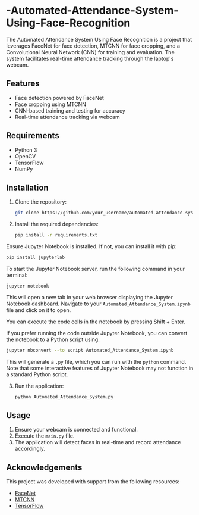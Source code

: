 # -Automated-Attendance-System-Using-Face-Recognition
The Automated Attendance System Using Face Recognition is a project that leverages FaceNet for face detection, MTCNN for face cropping, and a Convolutional Neural Network (CNN) for training and evaluation. The system facilitates real-time attendance tracking through the laptop's webcam.


## Features

- Face detection powered by FaceNet
- Face cropping using MTCNN
- CNN-based training and testing for accuracy
- Real-time attendance tracking via webcam

## Requirements

- Python 3
- OpenCV
- TensorFlow
- NumPy

## Installation

1. Clone the repository:

   ```bash
   git clone https://github.com/your_username/automated-attendance-system.git
   ```

2. Install the required dependencies:

   ```bash
   pip install -r requirements.txt
   ```

Ensure Jupyter Notebook is installed. If not, you can install it with pip:

   ```bash
   pip install jupyterlab
   ```

To start the Jupyter Notebook server, run the following command in your terminal:

   ```bash
   jupyter notebook
   ```

This will open a new tab in your web browser displaying the Jupyter Notebook dashboard. Navigate to your `Automated_Attendance_System.ipynb` file and click on it to open.

You can execute the code cells in the notebook by pressing Shift + Enter.

If you prefer running the code outside Jupyter Notebook, you can convert the notebook to a Python script using:

```bash
jupyter nbconvert --to script Automated_Attendance_System.ipynb
```

This will generate a `.py` file, which you can run with the `python` command. Note that some interactive features of Jupyter Notebook may not function in a standard Python script.

3. Run the application:

   ```bash
   python Automated_Attendance_System.py
   ```

## Usage

1. Ensure your webcam is connected and functional.
2. Execute the `main.py` file.
3. The application will detect faces in real-time and record attendance accordingly.

## Acknowledgements

This project was developed with support from the following resources:

- [FaceNet](https://github.com/davidsandberg/facenet)
- [MTCNN](https://github.com/ipazc/mtcnn)
- [TensorFlow](https://www.tensorflow.org/)
